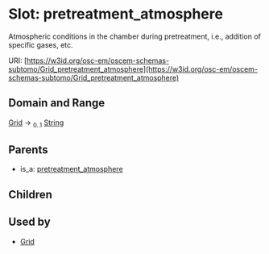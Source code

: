 
# Slot: pretreatment_atmosphere

Atmospheric conditions in the chamber during pretreatment, i.e., addition of specific gases, etc.

URI: [https://w3id.org/osc-em/oscem-schemas-subtomo/Grid_pretreatment_atmosphere](https://w3id.org/osc-em/oscem-schemas-subtomo/Grid_pretreatment_atmosphere)


## Domain and Range

[Grid](Grid.md) &#8594;  <sub>0..1</sub> [String](types/String.md)

## Parents

 *  is_a: [pretreatment_atmosphere](pretreatment_atmosphere.md)

## Children


## Used by

 * [Grid](Grid.md)
